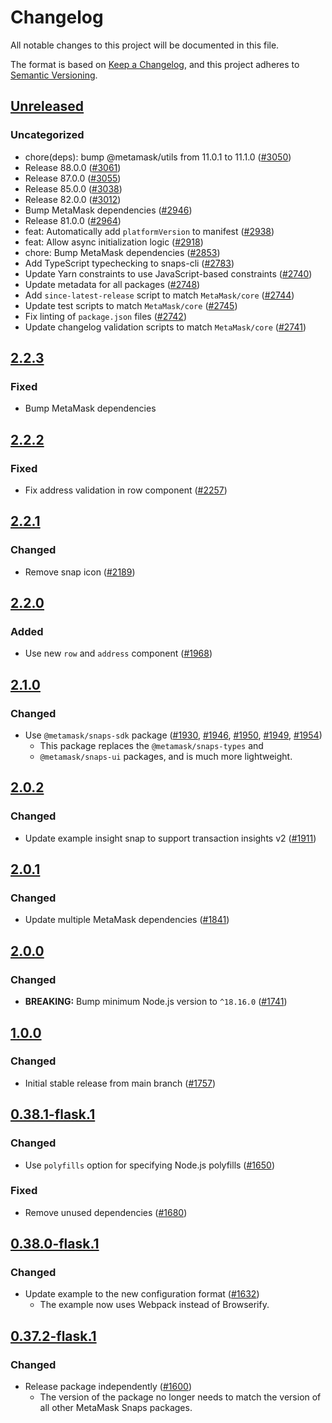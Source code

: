 # Changelog

All notable changes to this project will be documented in this file.

The format is based on [Keep a Changelog](https://keepachangelog.com/en/1.0.0/),
and this project adheres to [Semantic Versioning](https://semver.org/spec/v2.0.0.html).

## [Unreleased]

### Uncategorized

- chore(deps): bump @metamask/utils from 11.0.1 to 11.1.0 ([#3050](https://github.com/MetaMask/snaps/pull/3050))
- Release 88.0.0 ([#3061](https://github.com/MetaMask/snaps/pull/3061))
- Release 87.0.0 ([#3055](https://github.com/MetaMask/snaps/pull/3055))
- Release 85.0.0 ([#3038](https://github.com/MetaMask/snaps/pull/3038))
- Release 82.0.0 ([#3012](https://github.com/MetaMask/snaps/pull/3012))
- Bump MetaMask dependencies ([#2946](https://github.com/MetaMask/snaps/pull/2946))
- Release 81.0.0 ([#2964](https://github.com/MetaMask/snaps/pull/2964))
- feat: Automatically add `platformVersion` to manifest ([#2938](https://github.com/MetaMask/snaps/pull/2938))
- feat: Allow async initialization logic ([#2918](https://github.com/MetaMask/snaps/pull/2918))
- chore: Bump MetaMask dependencies ([#2853](https://github.com/MetaMask/snaps/pull/2853))
- Add TypeScript typechecking to snaps-cli ([#2783](https://github.com/MetaMask/snaps/pull/2783))
- Update Yarn constraints to use JavaScript-based constraints ([#2740](https://github.com/MetaMask/snaps/pull/2740))
- Update metadata for all packages ([#2748](https://github.com/MetaMask/snaps/pull/2748))
- Add `since-latest-release` script to match `MetaMask/core` ([#2744](https://github.com/MetaMask/snaps/pull/2744))
- Update test scripts to match `MetaMask/core` ([#2745](https://github.com/MetaMask/snaps/pull/2745))
- Fix linting of `package.json` files ([#2742](https://github.com/MetaMask/snaps/pull/2742))
- Update changelog validation scripts to match `MetaMask/core` ([#2741](https://github.com/MetaMask/snaps/pull/2741))

## [2.2.3]

### Fixed

- Bump MetaMask dependencies

## [2.2.2]

### Fixed

- Fix address validation in row component ([#2257](https://github.com/MetaMask/snaps/pull/2257))

## [2.2.1]

### Changed

- Remove snap icon ([#2189](https://github.com/MetaMask/snaps/pull/2189))

## [2.2.0]

### Added

- Use new `row` and `address` component ([#1968](https://github.com/MetaMask/snaps/pull/1968))

## [2.1.0]

### Changed

- Use `@metamask/snaps-sdk` package ([#1930](https://github.com/MetaMask/snaps/pull/1930),
  [#1946](https://github.com/MetaMask/snaps/pull/1946), [#1950](https://github.com/MetaMask/snaps/pull/1950),
  [#1949](https://github.com/MetaMask/snaps/pull/1949), [#1954](https://github.com/MetaMask/snaps/pull/1954))
  - This package replaces the `@metamask/snaps-types` and
  - `@metamask/snaps-ui` packages, and is much more lightweight.

## [2.0.2]

### Changed

- Update example insight snap to support transaction insights v2 ([#1911](https://github.com/MetaMask/snaps/pull/1911))

## [2.0.1]

### Changed

- Update multiple MetaMask dependencies ([#1841](https://github.com/MetaMask/snaps/pull/1841))

## [2.0.0]

### Changed

- **BREAKING:** Bump minimum Node.js version to `^18.16.0` ([#1741](https://github.com/MetaMask/snaps/pull/1741))

## [1.0.0]

### Changed

- Initial stable release from main branch ([#1757](https://github.com/MetaMask/snaps/pull/1757))

## [0.38.1-flask.1]

### Changed

- Use `polyfills` option for specifying Node.js polyfills ([#1650](https://github.com/MetaMask/snaps/pull/1650))

### Fixed

- Remove unused dependencies ([#1680](https://github.com/MetaMask/snaps/pull/1680))

## [0.38.0-flask.1]

### Changed

- Update example to the new configuration format ([#1632](https://github.com/MetaMask/snaps/pull/1632))
  - The example now uses Webpack instead of Browserify.

## [0.37.2-flask.1]

### Changed

- Release package independently ([#1600](https://github.com/MetaMask/snaps/pull/1600))
  - The version of the package no longer needs to match the version of all other
    MetaMask Snaps packages.

[Unreleased]: https://github.com/MetaMask/snaps/compare/@metamask/insights-example-snap@2.2.3...HEAD
[2.2.3]: https://github.com/MetaMask/snaps/compare/@metamask/insights-example-snap@2.2.2...@metamask/insights-example-snap@2.2.3
[2.2.2]: https://github.com/MetaMask/snaps/compare/@metamask/insights-example-snap@2.2.1...@metamask/insights-example-snap@2.2.2
[2.2.1]: https://github.com/MetaMask/snaps/compare/@metamask/insights-example-snap@2.2.0...@metamask/insights-example-snap@2.2.1
[2.2.0]: https://github.com/MetaMask/snaps/compare/@metamask/insights-example-snap@2.1.0...@metamask/insights-example-snap@2.2.0
[2.1.0]: https://github.com/MetaMask/snaps/compare/@metamask/insights-example-snap@2.0.2...@metamask/insights-example-snap@2.1.0
[2.0.2]: https://github.com/MetaMask/snaps/compare/@metamask/insights-example-snap@2.0.1...@metamask/insights-example-snap@2.0.2
[2.0.1]: https://github.com/MetaMask/snaps/compare/@metamask/insights-example-snap@2.0.0...@metamask/insights-example-snap@2.0.1
[2.0.0]: https://github.com/MetaMask/snaps/compare/@metamask/insights-example-snap@1.0.0...@metamask/insights-example-snap@2.0.0
[1.0.0]: https://github.com/MetaMask/snaps/compare/@metamask/insights-example-snap@0.38.1-flask.1...@metamask/insights-example-snap@1.0.0
[0.38.1-flask.1]: https://github.com/MetaMask/snaps/compare/@metamask/insights-example-snap@0.38.0-flask.1...@metamask/insights-example-snap@0.38.1-flask.1
[0.38.0-flask.1]: https://github.com/MetaMask/snaps/compare/@metamask/insights-example-snap@0.37.2-flask.1...@metamask/insights-example-snap@0.38.0-flask.1
[0.37.2-flask.1]: https://github.com/MetaMask/snaps/releases/tag/@metamask/insights-example-snap@0.37.2-flask.1
